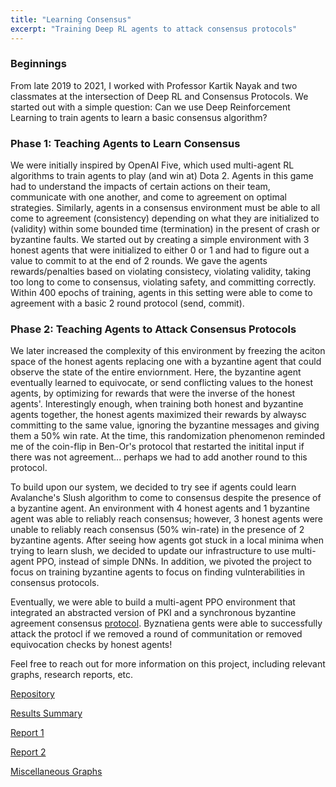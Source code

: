 ```yaml
---
title: "Learning Consensus"
excerpt: "Training Deep RL agents to attack consensus protocols"
---
```

### Beginnings 
From late 2019 to 2021, I worked with Professor Kartik Nayak and two classmates at the intersection of Deep RL and Consensus Protocols. We started out with a simple question: Can we use Deep Reinforcement Learning to train agents to learn a basic consensus algorithm? 

### Phase 1: Teaching Agents to Learn Consensus
We were initially inspired by OpenAI Five, which used multi-agent RL algorithms to train agents to play (and win at) Dota 2. Agents in this game had to understand the impacts of certain actions on their team, communicate with one another, and come to agreement on optimal strategies. Similarly, agents in a consensus environment must be able to all come to agreement (consistency) depending on what they are initialized to (validity) within some bounded time (termination) in the present of crash or byzantine faults. We started out by creating a simple environment with 3 honest agents that were initialized to either 0 or 1 and had to figure out a value to commit to at the end of 2 rounds. We gave the agents rewards/penalties based on violating consistecy, violating validity, taking too long to come to consensus, violating safety, and committing correctly. Within 400 epochs of training, agents in this setting were able to come to agreement with a basic 2 round protocol (send, commit). 


### Phase 2: Teaching Agents to Attack Consensus Protocols
We later increased the complexity of this environment by freezing the aciton space of the honest agents replacing one with a byzantine agent that could observe the state of the entire enviornment. Here, the byzantine agent eventually learned to equivocate, or send conflicting values to the honest agents, by optimizing for rewards that were the inverse of the honest agents'. Interestingly enough, when training both honest and byzantine agents together, the honest agents maximized their rewards by alwaysc committing to the same value, ignoring the byzantine messages and giving them a 50% win rate. At the time, this randomization phenomenon reminded me of the coin-flip in Ben-Or's protocol that restarted the initital input if there was not agreement... perhaps we had to add another round to this protocol. 

To build upon our system, we decided to try see if agents could learn Avalanche's Slush algorithm to come to consensus despite the presence of a byzantine agent. An environment with 4 honest agents and 1 byzantine agent was able to reliably reach consensus; however, 3 honest agents were unable to reliably reach consensus (50% win-rate) in the presence of 2 byzantine agents. After seeing how agents got stuck in a local minima when trying to learn slush, we decided to update our infrastructure to use multi-agent PPO, instead of simple DNNs. In addition, we pivoted the project to focus on training byzantine agents to focus on finding vulnterabilities in consensus protocols. 

Eventually, we were able to build a multi-agent PPO environment that integrated an abstracted version of PKI and a synchronous byzantine agreement consensus [protocol](https://eprint.iacr.org/2018/1028.pdf). Byznatiena gents were able to successfully attack the protocl if we removed a round of communitation or removed equivocation checks by honest agents!

Feel free to reach out for more information on this project, including relevant graphs, research reports, etc. 

[Repository](https://github.com/TrentBrick/LearningConsensus)

[Results Summary](https://docs.google.com/presentation/d/1Qpg2CQlAJzgdESVGnZOzRZ_L2yHRCjFYjYICCb5Yc98/edit?usp=sharing)

[Report 1](https://www.overleaf.com/read/ngjmswwcctcg)

[Report 2](https://docs.google.com/presentation/d/1Po8cs_iZW7M-6bx6R5ANghMItMP-s1Eb/edit?usp=sharing&ouid=106978351856045405483&rtpof=true&sd=true)

[Miscellaneous Graphs](https://www.overleaf.com/read/cdckxrjksgdz) 

